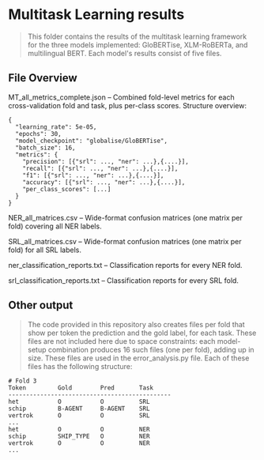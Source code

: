# Multitask Learning results
> This folder contains the results of the multitask learning framework for the three models implemented: GloBERTise, XLM-RoBERTa, and multilingual BERT. Each model's results consist of five files.

## File Overview
MT_all_metrics_complete.json – Combined fold-level metrics for each cross-validation fold and task, plus per-class scores. 
Structure overview:
```text
{
  "learning_rate": 5e-05,
  "epochs": 30,
  "model_checkpoint": "globalise/GloBERTise",
  "batch_size": 16,
  "metrics": {
    "precision": [{"srl": ..., "ner": ...},{....}],
    "recall": [{"srl": ..., "ner": ...},{....}],
    "f1": [{"srl": ..., "ner": ...},{....}],
    "accuracy": [{"srl": ..., "ner": ...},{....}],
    "per_class_scores": [...]
  }
}
```

NER_all_matrices.csv – Wide-format confusion matrices (one matrix per fold) covering all NER labels.

SRL_all_matrices.csv – Wide-format confusion matrices (one matrix per fold) for all SRL labels.

ner_classification_reports.txt – Classification reports for every NER fold. 

srl_classification_reports.txt – Classification reports for every SRL fold. 

## Other output
> The code provided in this repository also creates files per fold that show per token the prediction and the gold label, for each task. These files are not included here due to space constraints: each model-setup combination produces 16 such files (one per fold), adding up in size. These files are used in the error_analysis.py file. 
Each of these files has the following structure:

```text
# Fold 3
Token         Gold        Pred       Task
----------------------------------------------
het           O           O          SRL
schip         B-AGENT     B-AGENT    SRL
vertrok       O           O          SRL
...
het           O           O          NER
schip         SHIP_TYPE   O          NER
vertrok       O           O          NER
...
```

